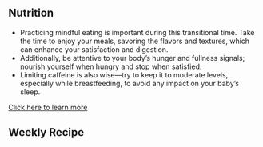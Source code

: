 ## Nutrition
- Practicing mindful eating is important during this transitional time. Take the time to enjoy your meals, savoring the flavors and textures, which can enhance your satisfaction and digestion.
- Additionally, be attentive to your body’s hunger and fullness signals; nourish yourself when hungry and stop when satisfied.
- Limiting caffeine is also wise—try to keep it to moderate levels, especially while breastfeeding, to avoid any impact on your baby’s sleep.

[Click here to learn more](https://www.mayoclinic.org/healthy-lifestyle/infant-and-toddler-health/in-depth/breastfeeding-nutrition/art-20046912)

## Weekly Recipe